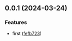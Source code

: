 ## 0.0.1 (2024-03-24)


### Features

* first ([fefb723](https://github.com/xbcc123/feflow-devkit-xbc-webpack5/commit/fefb723102d16c09f8a6fe46afaae4c07650a59a))



